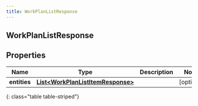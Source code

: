 ```yaml
---
title: WorkPlanListResponse
---
```

## WorkPlanListResponse


## Properties

| Name | Type | Description | Notes |
| ------------ | ------------- | ------------- | ------------- |
| **entities** | [**List&lt;WorkPlanListItemResponse&gt;**](WorkPlanListItemResponse.html) |  |  [optional] |
{: class="table table-striped"}



